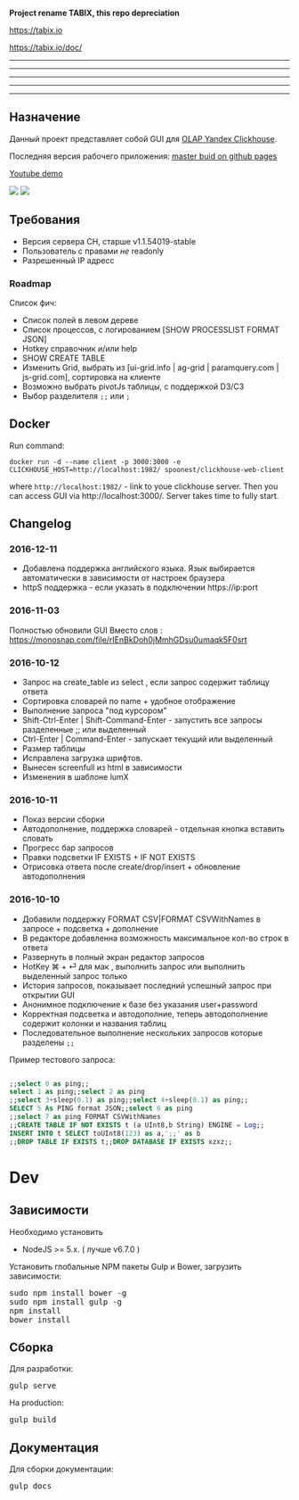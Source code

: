 **Project rename TABIX, this repo depreciation**


https://tabix.io

https://tabix.io/doc/ 

-----
-----
-----
-----
-----

## Назначение
Данный проект представляет собой GUI для [OLAP Yandex Clickhouse](https://github.com/yandex/ClickHouse).

Последняя версия рабочего приложения: [master buid on github pages](http://guiclickhouse.smi2.ru/)

[Youtube demo](https://www.youtube.com/watch?v=u5DOWnm47vg)

![](https://raw.githubusercontent.com/smi2/clickhouse-frontend/master/media/screen4.jpg)
![](https://raw.githubusercontent.com/smi2/clickhouse-frontend/master/media/screen5.jpg)


## Требования
* Версия сервера CH, старше  v1.1.54019-stable
* Пользователь с правами _не_ readonly
* Разрешенный IP адресс



### Roadmap
Список фич:
* Список полей в левом дереве
* Список процессов, с логированием [SHOW PROCESSLIST FORMAT JSON]
* Hotkey справочник и/или help
* SHOW CREATE TABLE
* Изменить Grid, выбрать из [ui-grid.info | ag-grid | paramquery.com | js-grid.com], сортировка на клиенте
* Возможно выбрать pivotJs таблицы,  c поддержкой D3/C3
* Выбор разделителя `;;` или `;`



## Docker
Run command:

```
docker run -d --name client -p 3000:3000 -e CLICKHOUSE_HOST=http://localhost:1982/ spoonest/clickhouse-web-client
```

where `http://localhost:1982/` - link to youe clickhouse server.
Then you can access GUI via http://localhost:3000/. Server takes time to fully start.



## Changelog

### 2016-12-11

* Добавлена поддержка английского языка. Язык выбирается автоматически в зависимости от настроек браузера
* httpS поддержка - если указать в подключении https://ip:port

### 2016-11-03
Полностью обновили GUI
Вместо слов : https://monosnap.com/file/rIEnBkDoh0jMmhGDsu0umaqk5F0srt


### 2016-10-12
* Запрос на create_table из select , если запрос содержит таблицу ответа
* Сортировка словарей по name + удобное отображение
* Выполнение запроса "под курсором"  
* Shift-Ctrl-Enter | Shift-Command-Enter - запустить все запросы разделенные ;; или выделенный
* Ctrl-Enter | Command-Enter - запускает текущий или выделенный
* Размер таблицы
* Исправлена загрузка шрифтов.
* Вынесен screenfull из html в зависимости
* Изменения в шаблоне lumX

### 2016-10-11
* Показ версии сборки
* Автодополнение, поддержка словарей - отдельная кнопка вставить словать
* Прогресс бар запросов
* Правки подсветки IF EXISTS + IF NOT EXISTS
* Отрисовка ответа после create/drop/insert + обновление автодополнения

### 2016-10-10
* Добавили поддержку FORMAT CSV|FORMAT CSVWithNames в запросе + подсветка + дополнение
* В редакторе добавленна возможность максимальное кол-во строк в ответа
* Развернуть в полный экран редактор запросов
* HotKey ⌘ + ⏎ для мак , выполнить запрос или выполнить выделенный запрос только
* История запросов, показывает последний успешный запрос при открытии GUI
* Анонимное подключение к базе без указания user+password  
* Корректная подсветка и автодополние, теперь автодополнение содержит колонки и названия таблиц
* Последовательное выполнение нескольких запросов которые разделены `;;`



Пример тестового запроса:
```sql

;;select 0 as ping;;
select 1 as ping;;select 2 as ping
;;select 3+sleep(0.1) as ping;;select 4+sleep(0.1) as ping;;
SELECT 5 As PING format JSON;;select 6 as ping
;;select 7 as ping FORMAT CSVWithNames
;;CREATE TABLE IF NOT EXISTS t (a UInt8,b String) ENGINE = Log;;
INSERT INTO t SELECT toUInt8(123) as a,';;' as b  
;;DROP TABLE IF EXISTS t;;DROP DATABASE IF EXISTS xzxz;;

```


# Dev

## Зависимости
Необходимо установить
* NodeJS >= 5.x. ( лучше v6.7.0 )

Установить глобальные NPM пакеты Gulp и Bower, загрузить зависимости:
<pre>
sudo npm install bower -g
sudo npm install gulp -g
npm install
bower install
</pre>

## Сборка
Для разработки:
<pre>
gulp serve
</pre>
На production:
<pre>
gulp build
</pre>

## Документация
Для сборки документации:
<pre>
gulp docs
</pre>
